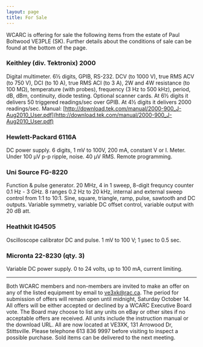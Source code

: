 ```yaml
---
layout: page
title: For Sale
---
```


WCARC is offering for sale the following items from the estate of Paul Boltwood VE3PLE (SK). Further details about the conditions of sale can be found at the bottom of the page.

### Keithley (div. Tektronix) 2000

Digital multimeter. 6½ digits, GPIB, RS-232. DCV (to 1000 V), true RMS ACV (to 750 V), DCI (to 10 A), true RMS ACI (to 3 A), 2W and 4W resistance (to 100 MΩ), temperature (with probes), frequency (3 Hz to 500 kHz), period, dB, dBm, continuity, diode testing. Optional scanner cards. At 6½ digits it delivers 50 triggered readings/sec over GPIB. At 4½ digits it delivers 2000 readings/sec. Manual: [http://download.tek.com/manual/2000-900_J-Aug2010_User.pdf](http://download.tek.com/manual/2000-900_J-Aug2010_User.pdf)

### Hewlett-Packard 6116A

DC power supply. 6 digits, 1 mV to 100V, 200 mA, constant V or I. Meter. Under 100 µV p-p ripple, noise. 40 µV RMS. Remote programming.

### Uni Source FG-8220

Function & pulse generator. 20 MHz, 4 in 1 sweep, 8-digit frequncy counter 0.1 Hz - 3 GHz. 8 ranges 0.2 Hz to 20 kHz, internal and external sweep control from 1:1 to 10:1. Sine, square, triangle, ramp, pulse, sawtooth and DC outputs. Variable symmetry, variable DC offset control, variable output with 20 dB att.

### Heathkit IG4505

Oscilloscope calibrator DC and pulse. 1 mV to 100 V; 1 µsec to 0.5 sec.

### Micronta 22-8230 (qty. 3)

Variable DC power supply. 0 to 24 volts, up to 100 mA, current limiting.

-----

Both WCARC members and non-members are invited to make an offer on any of the listed equipment by email to [ve3xk@rac.ca](mailto:ve3xk@rac.ca). The period for submission of offers will remain open until midnight, Saturday October 14. All offers will be either accepted or declined by a WCARC Executive Board vote. The Board may choose to list any units on eBay or other sites if no acceptable offers are received. All units include the instruction manual or the download URL. All are now located at VE3XK, 131 Arrowood Dr, Stittsville. Please telephone 613 836 9997 before visiting to inspect a possible purchase. Sold items can be delivered to the next meeting.
